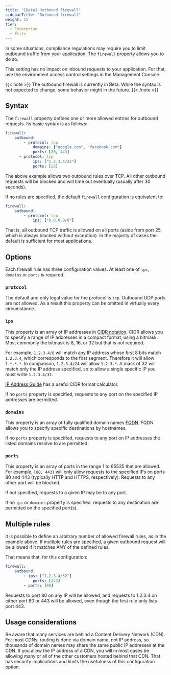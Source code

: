 ```yaml
---
title: "[Beta] Outbound firewall"
sidebarTitle: "Outbound firewall"
weight: 15
tier:
  - Enterprise
  - Elite
---
```


In some situations, compliance regulations may require you to limit outbound traffic from your application.  The `firewall` property allows you to do so.

This setting has no impact on inbound requests to your application.  For that, use the environment access control settings in the Management Console.

{{< note >}}
The outbound firewall is currently in Beta.  While the syntax is not expected to change, some behavior might in the future.
{{< /note >}}

## Syntax

The `firewall` property defines one or more allowed entries for outbound requests.  Its basic syntax is as follows:

```yaml
firewall:
    outbound:
        - protocol: tcp
            domains: ["google.com", "facebook.com"]
            ports: [80, 443]
      - protocol: tcp
            ips: ["1.2.3.4/32"]
            ports: [22]
```

The above example allows two outbound rules over TCP.  All other outbound requests will be blocked and will time out eventually (usually after 30 seconds).

If no rules are specified, the default `firewall` configuration is equivalent to:

```yaml
firewall:
    outbound:
        - protocol: tcp
            ips: ["0.0.0.0/0"]
```

That is, all outbound TCP traffic is allowed on all ports (aside from port 25, which is always blocked without exception).  In the majority of cases the default is sufficient for most applications.

## Options

Each firewall rule has three configuration values.  At least one of `ips`, `domains` or `ports` is required.

### `protocol`

The default and only legal value for the protocol is `tcp`.  Outbound UDP ports are not allowed.  As a result this property can be omitted in virtually every circumstance.

### `ips`

This property is an array of IP addresses in [CIDR notation](https://en.wikipedia.org/wiki/Classless_Inter-Domain_Routing).  CIDR allows you to specify a range of IP addresses in a compact format, using a bitmask.  Most commonly the bitmask is 8, 16, or 32 but that is not required.

For example, `1.2.3.4/8` will match any IP address whose first 8 bits match `1.2.3.4`, which corresponds to the first segment.  Therefore it will allow `1.*.*.*`.  In comparison, `1.2.3.4/24` will allow `1.2.3.*`.  A mask of 32 will match only the IP address specified, so to allow a single specific IP you must write `1.2.3.4/32`.

[IP Address Guide](https://ipaddressguide.com/cidr) has a useful CIDR format calculator.

If no `ports` property is specified, requests to any port on the specified IP addresses are permitted.

### `domains`

This property is an array of fully qualified domain names [FQDN](https://en.wikipedia.org/wiki/Fully_qualified_domain_name).  FQDN allows you to specify specific destinations by hostnames.

If no `ports` property is specified, requests to any port on IP addresses the listed domains resolve to are permitted.

### `ports`

This property is an array of ports in the range 1 to 65535 that are allowed.  For example, `[80, 443]` will only allow requests to the specified IPs on ports 80 and 443 (typically HTTP and HTTPS, respectively).  Requests to any other port will be blocked.

If not specified, requests to a given IP may be to any port.

If no `ips` or `domains` property is specified, requests to any destination are permitted on the specified port(s).

## Multiple rules

It is possible to define an arbitrary number of allowed firewall rules, as in the example above.  If multiple rules are specified, a given outbound request will be allowed if it matches ANY of the defined rules.

That means that, for this configuration:

```yaml
firewall:
    outbound:
        - ips: ["1.2.3.4/32"]
            ports: [443]
        - ports: [80]
```

Requests to port 80 on any IP will be allowed, and requests to 1.2.3.4 on either port 80 or 443 will be allowed, even though the first rule only lists port 443.

## Usage considerations

Be aware that many services are behind a Content Delivery Network (CDN).  For most CDNs, routing is done via domain name, not IP address, so thousands of domain names may share the same public IP addresses at the CDN.  If you allow the IP address of a CDN, you will in most cases be allowing many or all of the other customers hosted behind that CDN.  That has security implications and limits the usefulness of this configuration option.
